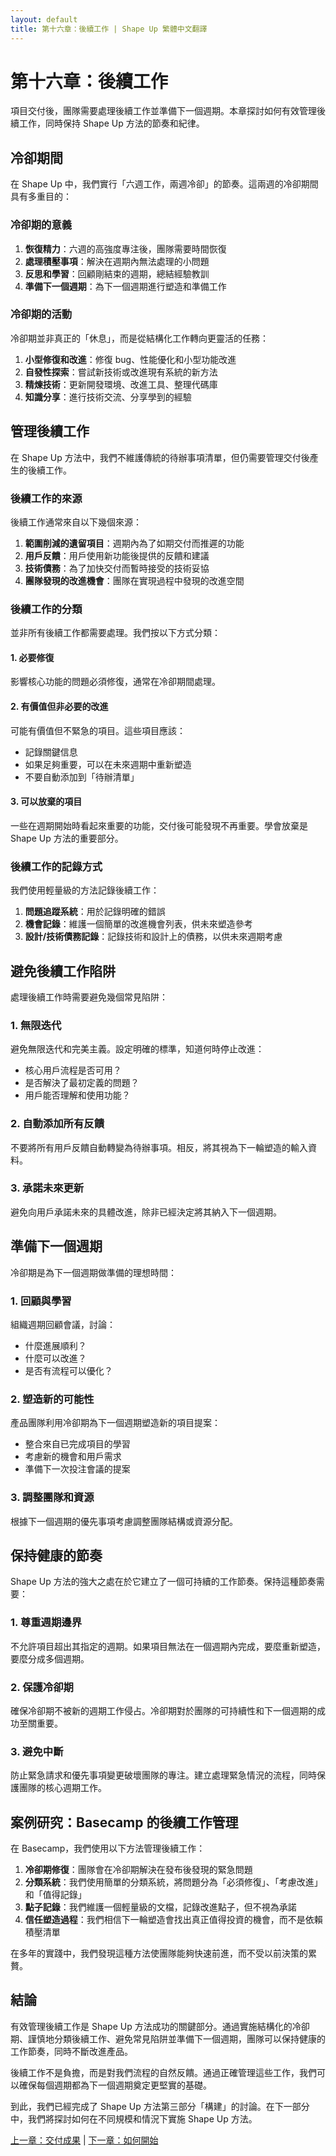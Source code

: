 ```yaml
---
layout: default
title: 第十六章：後續工作 | Shape Up 繁體中文翻譯
---
```


# 第十六章：後續工作

項目交付後，團隊需要處理後續工作並準備下一個週期。本章探討如何有效管理後續工作，同時保持 Shape Up 方法的節奏和紀律。

## 冷卻期間

在 Shape Up 中，我們實行「六週工作，兩週冷卻」的節奏。這兩週的冷卻期間具有多重目的：

### 冷卻期的意義

1. **恢復精力**：六週的高強度專注後，團隊需要時間恢復
2. **處理積壓事項**：解決在週期內無法處理的小問題
3. **反思和學習**：回顧剛結束的週期，總結經驗教訓
4. **準備下一個週期**：為下一個週期進行塑造和準備工作

### 冷卻期的活動

冷卻期並非真正的「休息」，而是從結構化工作轉向更靈活的任務：

1. **小型修復和改進**：修復 bug、性能優化和小型功能改進
2. **自發性探索**：嘗試新技術或改進現有系統的新方法
3. **精煉技術**：更新開發環境、改進工具、整理代碼庫
4. **知識分享**：進行技術交流、分享學到的經驗

## 管理後續工作

在 Shape Up 方法中，我們不維護傳統的待辦事項清單，但仍需要管理交付後產生的後續工作。

### 後續工作的來源

後續工作通常來自以下幾個來源：

1. **範圍削減的遺留項目**：週期內為了如期交付而推遲的功能
2. **用戶反饋**：用戶使用新功能後提供的反饋和建議
3. **技術債務**：為了加快交付而暫時接受的技術妥協
4. **團隊發現的改進機會**：團隊在實現過程中發現的改進空間

### 後續工作的分類

並非所有後續工作都需要處理。我們按以下方式分類：

#### 1. 必要修復

影響核心功能的問題必須修復，通常在冷卻期間處理。

#### 2. 有價值但非必要的改進

可能有價值但不緊急的項目。這些項目應該：
- 記錄關鍵信息
- 如果足夠重要，可以在未來週期中重新塑造
- 不要自動添加到「待辦清單」

#### 3. 可以放棄的項目

一些在週期開始時看起來重要的功能，交付後可能發現不再重要。學會放棄是 Shape Up 方法的重要部分。

### 後續工作的記錄方式

我們使用輕量級的方法記錄後續工作：

1. **問題追蹤系統**：用於記錄明確的錯誤
2. **機會記錄**：維護一個簡單的改進機會列表，供未來塑造參考
3. **設計/技術債務記錄**：記錄技術和設計上的債務，以供未來週期考慮

## 避免後續工作陷阱

處理後續工作時需要避免幾個常見陷阱：

### 1. 無限迭代

避免無限迭代和完美主義。設定明確的標準，知道何時停止改進：

- 核心用戶流程是否可用？
- 是否解決了最初定義的問題？
- 用戶能否理解和使用功能？

### 2. 自動添加所有反饋

不要將所有用戶反饋自動轉變為待辦事項。相反，將其視為下一輪塑造的輸入資料。

### 3. 承諾未來更新

避免向用戶承諾未來的具體改進，除非已經決定將其納入下一個週期。

## 準備下一個週期

冷卻期是為下一個週期做準備的理想時間：

### 1. 回顧與學習

組織週期回顧會議，討論：
- 什麼進展順利？
- 什麼可以改進？
- 是否有流程可以優化？

### 2. 塑造新的可能性

產品團隊利用冷卻期為下一個週期塑造新的項目提案：
- 整合來自已完成項目的學習
- 考慮新的機會和用戶需求
- 準備下一次投注會議的提案

### 3. 調整團隊和資源

根據下一個週期的優先事項考慮調整團隊結構或資源分配。

## 保持健康的節奏

Shape Up 方法的強大之處在於它建立了一個可持續的工作節奏。保持這種節奏需要：

### 1. 尊重週期邊界

不允許項目超出其指定的週期。如果項目無法在一個週期內完成，要麼重新塑造，要麼分成多個週期。

### 2. 保護冷卻期

確保冷卻期不被新的週期工作侵占。冷卻期對於團隊的可持續性和下一個週期的成功至關重要。

### 3. 避免中斷

防止緊急請求和優先事項變更破壞團隊的專注。建立處理緊急情況的流程，同時保護團隊的核心週期工作。

## 案例研究：Basecamp 的後續工作管理

在 Basecamp，我們使用以下方法管理後續工作：

1. **冷卻期修復**：團隊會在冷卻期解決在發布後發現的緊急問題
2. **分類系統**：我們使用簡單的分類系統，將問題分為「必須修復」、「考慮改進」和「值得記錄」
3. **點子記錄**：我們維護一個輕量級的文檔，記錄改進點子，但不視為承諾
4. **信任塑造過程**：我們相信下一輪塑造會找出真正值得投資的機會，而不是依賴積壓清單

在多年的實踐中，我們發現這種方法使團隊能夠快速前進，而不受以前決策的累贅。

## 結論

有效管理後續工作是 Shape Up 方法成功的關鍵部分。通過實施結構化的冷卻期、謹慎地分類後續工作、避免常見陷阱並準備下一個週期，團隊可以保持健康的工作節奏，同時不斷改進產品。

後續工作不是負擔，而是對我們流程的自然反饋。通過正確管理這些工作，我們可以確保每個週期都為下一個週期奠定更堅實的基礎。

到此，我們已經完成了 Shape Up 方法第三部分「構建」的討論。在下一部分中，我們將探討如何在不同規模和情況下實施 Shape Up 方法。

[上一章：交付成果](./03-15-ship-work.html) | [下一章：如何開始](./04-17-how-to-begin.html) 